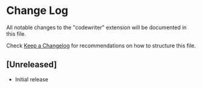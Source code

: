 # Change Log

All notable changes to the "codewriter" extension will be documented in this file.

Check [Keep a Changelog](http://keepachangelog.com/) for recommendations on how to structure this file.

## [Unreleased]

- Initial release